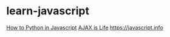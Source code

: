 # learn-javascript

[How to Python in Javascript](https://github.com/maciejjankowski/learn-javascript/wiki/How-to-Python-in-Javascript)
[AJAX is Life](https://github.com/maciejjankowski/ajax-is-life)
https://javascript.info


